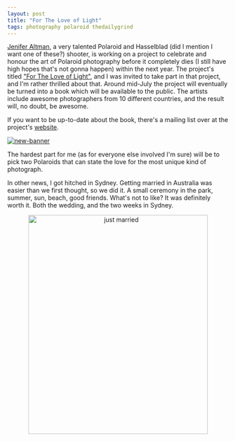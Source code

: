 ```yaml
---
layout: post
title: "For The Love of Light"
tags: photography polaroid thedailygrind
---
```

[Jenifer Altman](http://nectarandlight.typepad.com/my_weblog), a very talented Polaroid and Hasselblad (did I mention I want one of these?) shooter, is working on a project to celebrate and honour the art of Polaroid photography before it completely dies (I still have high hopes that's not gonna happen) within the next year. The project's titled ["For The Love of Light"](http://www.fortheloveoflight.com), and I was invited to take part in that project, and I'm rather thrilled about that. Around mid-July the project will eventually be turned into a book which will be available to the public. The artists include awesome photographers from 10 different countries, and the result will, no doubt, be awesome.

If you want to be up-to-date about the book, there's a mailing list over at the project's [website](http://www.fortheloveoflight.com).

<a href="http://www.fortheloveoflight.com" title="For The Love Of Light"><img src="http://img.skitch.com/20080320-c8gh3ctbjbupxd8uguak9xu21m.jpg" alt="new-banner"/></a>

The hardest part for me (as for everyone else involved I'm sure) will be to pick two Polaroids that can state the love for the most unique kind of photograph.

In other news, I got hitched in Sydney. Getting married in Australia was easier than we first thought, so we did it. A small ceremony in the park, summer, sun, beach, good friends. What's not to like? It was definitely worth it. Both the wedding, and the two weeks in Sydney.

<div style="text-align:center;"><a href="http://www.flickr.com/photos/88467464@N00/2336841807" title="View 'just married' on Flickr.com"><img src="http://farm3.static.flickr.com/2348/2336841807_465737e34c.jpg" alt="just married" border="0" width="409" height="500" /></a></div>
<br/>